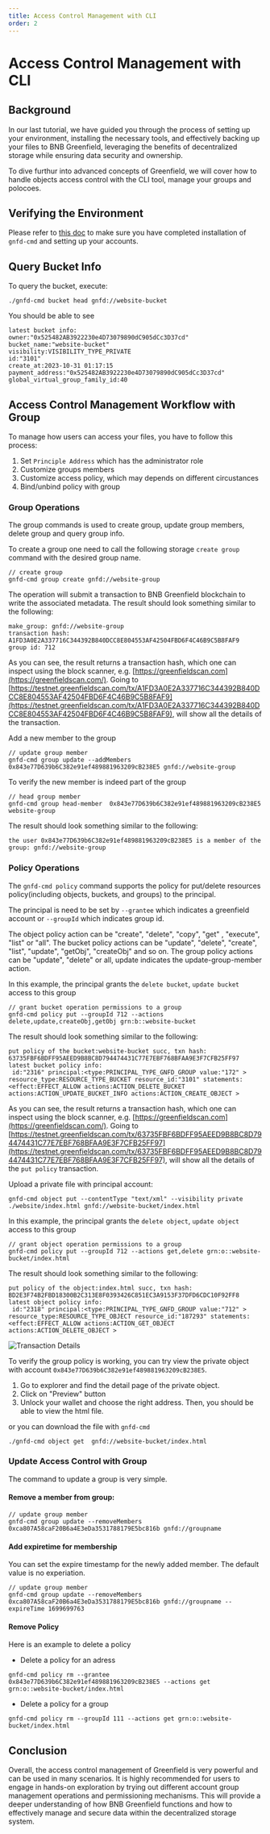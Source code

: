 ```yaml
---
title: Access Control Management with CLI
order: 2
---
```


# Access Control Management with CLI
## Background

In our last tutorial, we have guided you through the process of setting up your environment, installing the necessary tools, and effectively backing up your files to BNB Greenfield, leveraging the benefits of decentralized storage while ensuring data security and ownership.

To dive furthur into advanced concepts of Greenfield, we will  cover how to handle objects access control with the CLI tool, manage your groups and polocoes.

## Verifying the Environment

Please refer to [this doc](./file-management/overview.md#installation) to make sure you have completed installation of `gnfd-cmd` and setting up your accounts.

## Query Bucket Info
To query the bucket, execute:

```shell
./gnfd-cmd bucket head gnfd://website-bucket
```

You should be able to see

```shell
latest bucket info:
owner:"0x525482AB3922230e4D73079890dC905dCc3D37cd"
bucket_name:"website-bucket"
visibility:VISIBILITY_TYPE_PRIVATE
id:"3101"
create_at:2023-10-31 01:17:15
payment_address:"0x525482AB3922230e4D73079890dC905dCc3D37cd"
global_virtual_group_family_id:40
```

## Access Control Management Workflow with Group

To manage how users can access your files, you have to follow this process:
1. Set `Principle Address` which has the administrator role
2. Customize groups members
3. Customize access policy, which may depends on different circustances
4. Bind/unbind policy with group

### Group Operations

The group commands is used to create group, update group members, delete group and query group info.

To create a group one need to call the following storage `create group` command with the desired group name.

```shell
// create group
gnfd-cmd group create gnfd://website-group
```

The operation will submit a transaction to BNB Greenfield blockchain to write the associated metadata. The result should look something similar to the following:
```shell
make_group: gnfd://website-group
transaction hash: A1FD3A0E2A337716C344392B840DCC8E804553AF42504FBD6F4C46B9C5B8FAF9
group id: 712
```

As you can see, the result returns a transaction hash, which one can inspect using the block scanner, e.g. [https://greenfieldscan.com](https://greenfieldscan.com/). Going to [https://testnet.greenfieldscan.com/tx/A1FD3A0E2A337716C344392B840DCC8E804553AF42504FBD6F4C46B9C5B8FAF9](https://testnet.greenfieldscan.com/tx/A1FD3A0E2A337716C344392B840DCC8E804553AF42504FBD6F4C46B9C5B8FAF9), will show all the details of the transaction.

Add a new member to the group
```shell
// update group member
gnfd-cmd group update --addMembers 0x843e77D639b6C382e91ef489881963209cB238E5 gnfd://website-group
```

To verify the new member is indeed part of the group
```shell
// head group member
gnfd-cmd group head-member  0x843e77D639b6C382e91ef489881963209cB238E5 website-group
```

The result should look something similar to the following:
```shell
the user 0x843e77D639b6C382e91ef489881963209cB238E5 is a member of the group: gnfd://website-group
```

### Policy Operations
The `gnfd-cmd policy` command supports the policy for put/delete resources policy(including objects, buckets, and groups) to the principal.

The principal is need to be set by `--grantee` which indicates a greenfield account or `--groupId` which indicates group id.

The object policy action can be "create", "delete", "copy", "get" , "execute", "list" or "all". The bucket policy actions can be "update", "delete", "create", "list", "update", "getObj", "createObj" and so on. The group policy actions can be "update", "delete" or all, update indicates the update-group-member action.

In this example, the principal grants the `delete bucket`, `update bucket` access to this group
```shell
// grant bucket operation permissions to a group
gnfd-cmd policy put --groupId 712 --actions delete,update,createObj,getObj grn:b::website-bucket
```

The result should look something similar to the following:
```shell
put policy of the bucket:website-bucket succ, txn hash: 63735FBF6BDFF95AEED9B8BC8D794474431C77E7EBF768BFAA9E3F7CFB25FF97
latest bucket policy info:
 id:"2316" principal:<type:PRINCIPAL_TYPE_GNFD_GROUP value:"172" > resource_type:RESOURCE_TYPE_BUCKET resource_id:"3101" statements:<effect:EFFECT_ALLOW actions:ACTION_DELETE_BUCKET actions:ACTION_UPDATE_BUCKET_INFO actions:ACTION_CREATE_OBJECT >
```
As you can see, the result returns a transaction hash, which one can inspect using the block scanner, e.g. [https://greenfieldscan.com](https://greenfieldscan.com/). Going to [https://testnet.greenfieldscan.com/tx/63735FBF6BDFF95AEED9B8BC8D794474431C77E7EBF768BFAA9E3F7CFB25FF97](https://testnet.greenfieldscan.com/tx/63735FBF6BDFF95AEED9B8BC8D794474431C77E7EBF768BFAA9E3F7CFB25FF97), will show all the details of the `put policy` transaction.

Upload a private file with principal account:

```shell
gnfd-cmd object put --contentType "text/xml" --visibility private ./website/index.html gnfd://website-bucket/index.html
```

In this example, the principal grants the `delete object`, `update object` access to this group
```shell
// grant object operation permissions to a group
gnfd-cmd policy put --groupId 712 --actions get,delete grn:o::website-bucket/index.html
```

The result should look something similar to the following:
```shell
put policy of the object:index.html succ, txn hash: BD2E3F74B2FBD18300B2C313E8F0393426C851EC3A9153F37DFD6CDC10F92FF8
latest object policy info:
 id:"2318" principal:<type:PRINCIPAL_TYPE_GNFD_GROUP value:"712" > resource_type:RESOURCE_TYPE_OBJECT resource_id:"187293" statements:<effect:EFFECT_ALLOW actions:ACTION_GET_OBJECT actions:ACTION_DELETE_OBJECT >
```

![Transaction Details](../../static/asset/view_private_file.png)


To verify the group policy is working, you can try view the private object with account `0x843e77D639b6C382e91ef489881963209cB238E5`.
1. Go to explorer and find the detail page of the private object.
2. Click on "Preview" button
3. Unlock your wallet and choose the right address. Then, you should be able to view the html file.

or you can download the file with `gnfd-cmd`
```shell
./gnfd-cmd object get  gnfd://website-bucket/index.html
```

### Update Access Control with Group

The command to update a group is very simple.

#### Remove a member from group:
```shell
// update group member
gnfd-cmd group update --removeMembers 0xca807A58caF20B6a4E3eDa3531788179E5bc816b gnfd://groupname

```
#### Add expiretime for membership

You can set the expire timestamp for the newly added member. The default value is no experiation.
```shell
// update group member
gnfd-cmd group update --removeMembers 0xca807A58caF20B6a4E3eDa3531788179E5bc816b gnfd://groupname --expireTime 1699699763

```

#### Remove Policy

Here is an example to delete a policy
* Delete a policy for an adress
```shell
gnfd-cmd policy rm --grantee 0x843e77D639b6C382e91ef489881963209cB238E5 --actions get grn:o::website-bucket/index.html
```

* Delete a policy for a group
```shell
gnfd-cmd policy rm --groupId 111 --actions get grn:o::website-bucket/index.html
```

## Conclusion
Overall, the access control management of Greenfield is very powerful and can be used in many scenarios.
It is highly recommended for users to engage in hands-on exploration by trying out different account group management operations and permissioning mechanisms. This will provide a deeper understanding of how BNB Greenfield functions and how to effectively manage and secure data within the decentralized storage system.